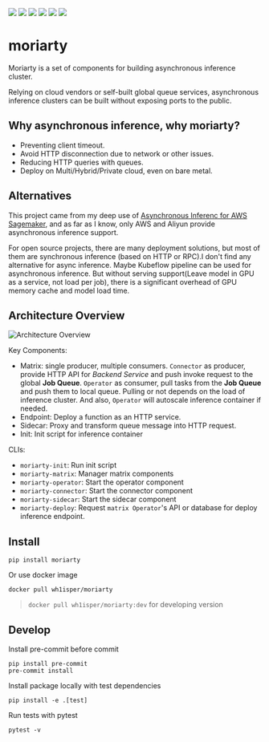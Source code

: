 ![](https://img.shields.io/github/license/wh1isper/moriarty)
![](https://img.shields.io/github/v/release/wh1isper/moriarty)
![](https://img.shields.io/docker/image-size/wh1isper/moriarty)
![](https://img.shields.io/pypi/dm/moriarty)
![](https://img.shields.io/github/last-commit/wh1isper/moriarty)
![](https://img.shields.io/pypi/pyversions/moriarty)

# moriarty

Moriarty is a set of components for building asynchronous inference cluster.

Relying on cloud vendors or self-built global queue services, asynchronous inference clusters can be built without exposing ports to the public.

## Why asynchronous inference, why moriarty?

- Preventing client timeout.
- Avoid HTTP disconnection due to network or other issues.
- Reducing HTTP queries with queues.
- Deploy on Multi/Hybrid/Private cloud, even on bare metal.

## Alternatives

This project came from my deep use of [Asynchronous Inferenc for AWS Sagemaker](https://docs.aws.amazon.com/sagemaker/latest/dg/async-inference.html), and as far as I know, only AWS and Aliyun provide asynchronous inference support.

For open source projects, there are many deployment solutions, but most of them are synchronous inference (based on HTTP or RPC).I don't find any alternative for async inference. Maybe Kubeflow pipeline can be used for asynchronous inference. But without serving support(Leave model in GPU as a service, not load per job), there is a significant overhead of GPU memory cache and model load time.

## Architecture Overview

![Architecture Overview](./assets/Architecture.png)

Key Components:

- Matrix: single producer, multiple consumers. `Connector` as producer, provide HTTP API for _Backend Service_ and push invoke request to the global **Job Queue**. `Operator` as consumer, pull tasks from the **Job Queue** and push them to local queue. Pulling or not depends on the load of inference cluster. And also, `Operator` will autoscale inference container if needed.
- Endpoint: Deploy a function as an HTTP service.
- Sidecar: Proxy and transform queue message into HTTP request.
- Init: Init script for inference container

CLIs:

- `moriarty-init`: Run init script
- `moriarty-matrix`: Manager matrix components
- `moriarty-operator`: Start the operator component
- `moriarty-connector`: Start the connector component
- `moriarty-sidecar`: Start the sidecar component
- `moriarty-deploy`: Request `matrix Operator`'s API or database for deploy inference endpoint.

## Install

`pip install moriarty`

Or use docker image

`docker pull wh1isper/moriarty`

> `docker pull wh1isper/moriarty:dev` for developing version

## Develop

Install pre-commit before commit

```
pip install pre-commit
pre-commit install
```

Install package locally with test dependencies

```
pip install -e .[test]
```

Run tests with pytest

```
pytest -v
```
